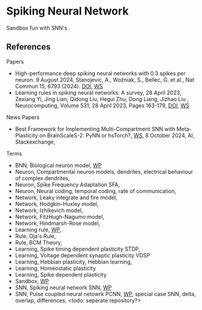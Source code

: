 # Spiking Neural Network

Sandbox fun with SNN's .

## References

Papers
* High-performance deep spiking neural networks with 0.3 spikes per neuron. 9 August 2024, Stanojevic, A., Woźniak, S., Bellec, G. et al., Nat Commun 15, 6793 (2024). [DOI](https://doi.org/10.1038/s41467-024-51110-5), [WS](https://www.nature.com/articles/s41467-024-51110-5)
* Learning rules in spiking neural networks: A survey, 28 April 2023, Zexiang Yi, Jing Lian, Qidong Liu, Hegui Zhu, Dong Liang, Jizhao Liu , Neurocomputing, Volume 531, 28 April 2023, Pages 163-179, [DOI](https://doi.org/10.1016/j.neucom.2023.02.026), [WS](https://www.sciencedirect.com/science/article/abs/pii/S0925231223001662)

News Papers
* Best Framework for Implementing Multi-Compartment SNN with Meta-Plasticity on BrainScaleS-2: PyNN or hsTorch?, [WS](https://ai.stackexchange.com/questions/46942/best-framework-for-implementing-multi-compartment-snn-with-meta-plasticity-on-br), 8 October 2024, AI, Stackexchange, 

Terms
* BNN, Biological neuron model, [WP](https://en.wikipedia.org/wiki/Biological_neuron_model)
* Neuron, Compartmental neuron models, dendrites, electrical behaviour of complex dendrites,
* Neuron, Spike Frequency Adaptation SFA, 
* Neuron, Neural coding, temporal coding, rate of communication, 
* Network, Leaky integrate and fire model, 
* Network, Hodgkin-Huxley model, 
* Network, Izhikevich model, 
* Network, FitzHugh-Nagumo model, 
* Network, Hindmarsh-Rose model,
* Learning rule, [WP](https://en.wikipedia.org/wiki/Learning_rule),
* Rule, Oja's Rule, 
* Rule, BCM Theory, 
* Learning, Spike timing dependent plasticity STDP,
* Learning, Voltage dependent synaptic plasticity VDSP
* Learning, Hebbian plasticity, Hebbian learning,
* Learning, Homeostatic plasticity
* Learning, Spike dependent plasticity
* Sandbox, [WP](https://en.wikipedia.org/wiki/Sandbox_(software_development))
* SNN, Spiking neural network SNN, [WP](https://en.wikipedia.org/wiki/Spiking_neural_network)
* SNN, Pulse coupled neural netowrk PCNN, [WP](https://en.wikipedia.org/wiki/Pulse-coupled_networks), special case SNN, delta, overlap, differences, <todo: seperate repository?>


